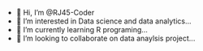 - 👋 Hi, I’m @RJ45-Coder
- 👀 I’m interested in Data science and data analytics...
- 🌱 I’m currently learning R programing...
- 💞️ I’m looking to collaborate on data anaylsis project...
